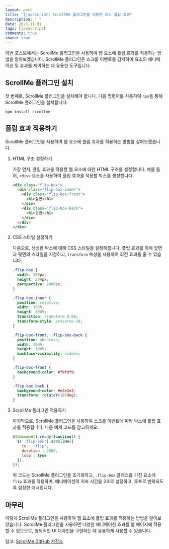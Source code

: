 ```yaml
---
layout: post
title: "[javascript] ScrollMe 플러그인을 이용한 요소 플립 효과"
description: " "
date: 2023-11-01
tags: [javascript]
comments: true
share: true
---
```


이번 포스트에서는 ScrollMe 플러그인을 사용하여 웹 요소에 플립 효과를 적용하는 방법을 알아보겠습니다. ScrollMe 플러그인은 스크롤 이벤트를 감지하여 요소의 애니메이션 및 효과를 제어하는 데 유용한 도구입니다.

## ScrollMe 플러그인 설치

첫 번째로, ScrollMe 플러그인을 설치해야 합니다. 다음 명령어를 사용하여 `npm`을 통해 ScrollMe 플러그인을 설치합니다.

```
npm install scrollme
```

## 플립 효과 적용하기

ScrollMe 플러그인을 사용하여 웹 요소에 플립 효과를 적용하는 방법을 살펴보겠습니다.

1. HTML 구조 설정하기

   가장 먼저, 플립 효과를 적용할 웹 요소에 대한 HTML 구조를 설정합니다. 예를 들어, `<div>` 요소를 사용하여 플립 효과를 적용할 박스를 생성합니다.

   ```html
   <div class="flip-box">
     <div class="flip-box-inner">
       <div class="flip-box-front">
         <h1>앞면</h1>
       </div>
       <div class="flip-box-back">
         <h1>뒷면</h1>
       </div>
     </div>
   </div>
   ```

2. CSS 스타일 설정하기

   다음으로, 생성한 박스에 대해 CSS 스타일을 설정해줍니다. 플립 효과를 위해 앞면과 뒷면의 스타일을 지정하고, `transform` 속성을 사용하여 회전 효과를 줄 수 있습니다.

   ```css
   .flip-box {
     width: 200px;
     height: 200px;
     perspective: 1000px;
   }
   
   .flip-box-inner {
     position: relative;
     width: 100%;
     height: 100%;
     transition: transform 0.8s;
     transform-style: preserve-3d;
   }
   
   .flip-box-front, .flip-box-back {
     position: absolute;
     width: 100%;
     height: 100%;
     backface-visibility: hidden;
   }
   
   .flip-box-front {
     background-color: #f9f9f9;
   }
   
   .flip-box-back {
     background-color: #e2e2e2;
     transform: rotateY(180deg);
   }
   ```

3. ScrollMe 플러그인 적용하기

   마지막으로, ScrollMe 플러그인을 사용하여 스크롤 이벤트에 따라 박스에 플립 효과를 적용합니다. 다음 예제 코드를 참고하세요.

   ```javascript
   $(document).ready(function() {
     $('.flip-box').scrollMe({
       to : 'flip',
       duration : 2000,
       loop : true
     });
   });
   ```

   위 코드는 ScrollMe 플러그인을 초기화하고, `.flip-box` 클래스를 가진 요소에 `flip` 효과를 적용하며, 애니메이션의 지속 시간을 2초로 설정하고, 루프로 반복되도록 설정한 예시입니다.

## 마무리

이렇게 ScrollMe 플러그인을 사용하여 웹 요소에 플립 효과를 적용하는 방법을 알아보았습니다. ScrollMe 플러그인을 사용하면 다양한 애니메이션 효과를 웹 페이지에 적용할 수 있으므로, 창의적인 UI 디자인을 구현하는 데 유용하게 사용할 수 있습니다.

참고: [ScrollMe GitHub 저장소](https://github.com/nckprsn/scrollme)